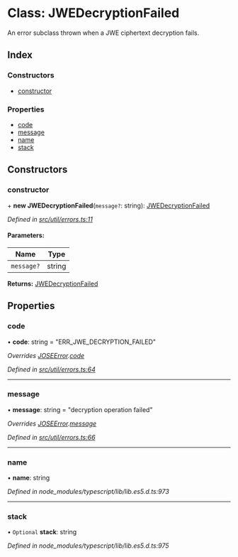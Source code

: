 # Class: JWEDecryptionFailed

An error subclass thrown when a JWE ciphertext decryption fails.

## Index

### Constructors

* [constructor](_util_errors_.jwedecryptionfailed.md#constructor)

### Properties

* [code](_util_errors_.jwedecryptionfailed.md#code)
* [message](_util_errors_.jwedecryptionfailed.md#message)
* [name](_util_errors_.jwedecryptionfailed.md#name)
* [stack](_util_errors_.jwedecryptionfailed.md#stack)

## Constructors

### constructor

\+ **new JWEDecryptionFailed**(`message?`: string): [JWEDecryptionFailed](_util_errors_.jwedecryptionfailed.md)

*Defined in [src/util/errors.ts:11](https://github.com/panva/jose/blob/v3.0.1/src/util/errors.ts#L11)*

#### Parameters:

Name | Type |
------ | ------ |
`message?` | string |

**Returns:** [JWEDecryptionFailed](_util_errors_.jwedecryptionfailed.md)

## Properties

### code

•  **code**: string = "ERR\_JWE\_DECRYPTION\_FAILED"

*Overrides [JOSEError](_util_errors_.joseerror.md).[code](_util_errors_.joseerror.md#code)*

*Defined in [src/util/errors.ts:64](https://github.com/panva/jose/blob/v3.0.1/src/util/errors.ts#L64)*

___

### message

•  **message**: string = "decryption operation failed"

*Overrides [JOSEError](_util_errors_.joseerror.md).[message](_util_errors_.joseerror.md#message)*

*Defined in [src/util/errors.ts:66](https://github.com/panva/jose/blob/v3.0.1/src/util/errors.ts#L66)*

___

### name

•  **name**: string

*Defined in node_modules/typescript/lib/lib.es5.d.ts:973*

___

### stack

• `Optional` **stack**: string

*Defined in node_modules/typescript/lib/lib.es5.d.ts:975*
